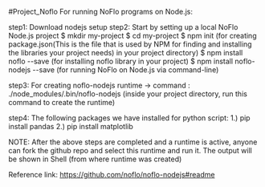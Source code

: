 #Project_Noflo
For running NoFlo programs on Node.js:

step1: Download nodejs setup
step2: Start by setting up a local NoFlo Node.js project
       $ mkdir my-project
       $ cd my-project
       $ npm init  (for creating package.json(This is the file that is used by NPM for finding and installing the libraries your project needs) in your project directory)
       $ npm install noflo --save   (for installing noflo library in your project)
       $ npm install noflo-nodejs --save  (for running NoFlo on Node.js via command-line)

step3: For creating noflo-nodejs runtime ->
       command : ./node_modules/.bin/noflo-nodejs (inside your project directory, run this command to create the runtime)

step4: The following packages we have installed for python script:
       1.) pip install pandas
       2.) pip install matplotlib

NOTE: After the above steps are completed and a runtime is active, anyone can fork the github repo and select this runtime and run it. 
The output will be shown in Shell (from where runtime was created) 
       
Reference link: https://github.com/noflo/noflo-nodejs#readme
